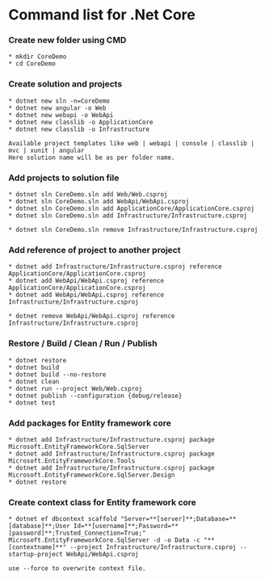 # Command list for .Net Core

### Create new folder using CMD
`````
* mkdir CoreDemo
* cd CoreDemo
`````

### Create solution and projects
`````
* dotnet new sln -n=CoreDemo
* dotnet new angular -o Web
* dotnet new webapi -o WebApi
* dotnet new classlib -o ApplicationCore
* dotnet new classlib -o Infrastructure

Available project templates like web | webapi | console | classlib | mvc | xunit | angular
Here solution name will be as per folder name.
`````

### Add projects to solution file
`````
* dotnet sln CoreDemo.sln add Web/Web.csproj
* dotnet sln CoreDemo.sln add WebApi/WebApi.csproj
* dotnet sln CoreDemo.sln add ApplicationCore/ApplicationCore.csproj
* dotnet sln CoreDemo.sln add Infrastructure/Infrastructure.csproj

* dotnet sln CoreDemo.sln remove Infrastructure/Infrastructure.csproj
`````

### Add reference of project to another project
`````
* dotnet add Infrastructure/Infrastructure.csproj reference ApplicationCore/ApplicationCore.csproj
* dotnet add WebApi/WebApi.csproj reference ApplicationCore/ApplicationCore.csproj
* dotnet add WebApi/WebApi.csproj reference Infrastructure/Infrastructure.csproj

* dotnet remove WebApi/WebApi.csproj reference Infrastructure/Infrastructure.csproj
`````

### Restore / Build / Clean / Run / Publish
`````
* dotnet restore
* dotnet build
* dotnet build --no-restore
* dotnet clean
* dotnet run --project Web/Web.csproj
* dotnet publish --configuration {debug/release}
* dotnet test
`````

### Add packages for Entity framework core
`````
* dotnet add Infrastructure/Infrastructure.csproj package Microsoft.EntityFrameworkCore.SqlServer
* dotnet add Infrastructure/Infrastructure.csproj package Microsoft.EntityFrameworkCore.Tools 
* dotnet add Infrastructure/Infrastructure.csproj package Microsoft.EntityFrameworkCore.SqlServer.Design
* dotnet restore
`````

### Create context class for Entity framework core
`````
* dotnet ef dbcontext scaffold "Server=**[server]**;Database=**[database]**;User Id=**[username]**;Password=**[password]**;Trusted_Connection=True;" Microsoft.EntityFrameworkCore.SqlServer -d -o Data -c "**[contextname]**" --project Infrastructure/Infrastructure.csproj --startup-project WebApi/WebApi.csproj

use --force to overwrite context file.
`````

